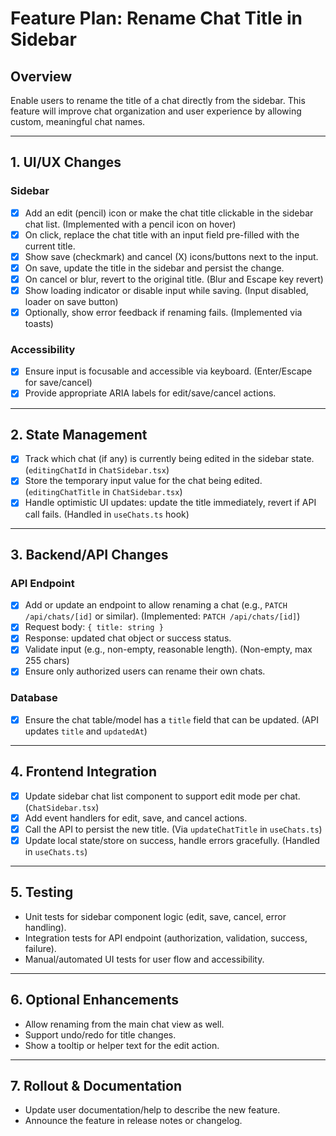 # Feature Plan: Rename Chat Title in Sidebar

## Overview
Enable users to rename the title of a chat directly from the sidebar. This feature will improve chat organization and user experience by allowing custom, meaningful chat names.

---

## 1. UI/UX Changes

### Sidebar
- [x] Add an edit (pencil) icon or make the chat title clickable in the sidebar chat list. (Implemented with a pencil icon on hover)
- [x] On click, replace the chat title with an input field pre-filled with the current title.
- [x] Show save (checkmark) and cancel (X) icons/buttons next to the input.
- [x] On save, update the title in the sidebar and persist the change.
- [x] On cancel or blur, revert to the original title. (Blur and Escape key revert)
- [x] Show loading indicator or disable input while saving. (Input disabled, loader on save button)
- [x] Optionally, show error feedback if renaming fails. (Implemented via toasts)

### Accessibility
- [x] Ensure input is focusable and accessible via keyboard. (Enter/Escape for save/cancel)
- [x] Provide appropriate ARIA labels for edit/save/cancel actions.

---

## 2. State Management
- [x] Track which chat (if any) is currently being edited in the sidebar state. (`editingChatId` in `ChatSidebar.tsx`)
- [x] Store the temporary input value for the chat being edited. (`editingChatTitle` in `ChatSidebar.tsx`)
- [x] Handle optimistic UI updates: update the title immediately, revert if API call fails. (Handled in `useChats.ts` hook)

---

## 3. Backend/API Changes

### API Endpoint
- [x] Add or update an endpoint to allow renaming a chat (e.g., `PATCH /api/chats/[id]` or similar). (Implemented: `PATCH /api/chats/[id]`)
- [x] Request body: `{ title: string }`
- [x] Response: updated chat object or success status.
- [x] Validate input (e.g., non-empty, reasonable length). (Non-empty, max 255 chars)
- [x] Ensure only authorized users can rename their own chats.

### Database
- [x] Ensure the chat table/model has a `title` field that can be updated. (API updates `title` and `updatedAt`)

---

## 4. Frontend Integration
- [x] Update sidebar chat list component to support edit mode per chat. (`ChatSidebar.tsx`)
- [x] Add event handlers for edit, save, and cancel actions.
- [x] Call the API to persist the new title. (Via `updateChatTitle` in `useChats.ts`)
- [x] Update local state/store on success, handle errors gracefully. (Handled in `useChats.ts`)

---

## 5. Testing
- Unit tests for sidebar component logic (edit, save, cancel, error handling).
- Integration tests for API endpoint (authorization, validation, success, failure).
- Manual/automated UI tests for user flow and accessibility.

---

## 6. Optional Enhancements
- Allow renaming from the main chat view as well.
- Support undo/redo for title changes.
- Show a tooltip or helper text for the edit action.

---

## 7. Rollout & Documentation
- Update user documentation/help to describe the new feature.
- Announce the feature in release notes or changelog. 